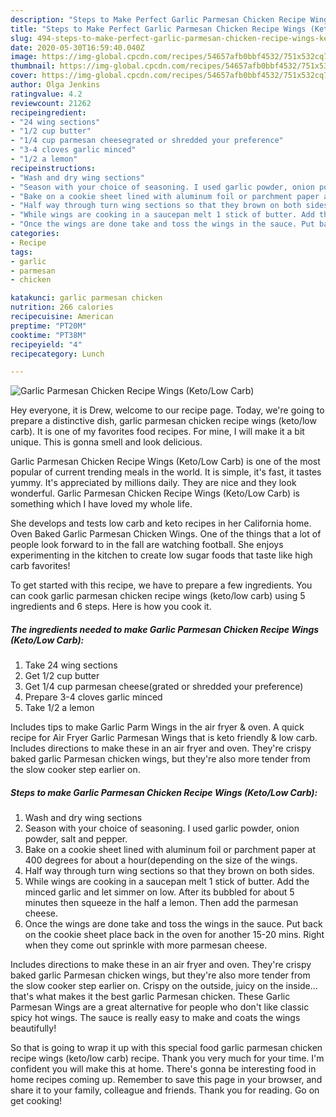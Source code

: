 ```yaml
---
description: "Steps to Make Perfect Garlic Parmesan Chicken Recipe Wings (Keto/Low Carb)"
title: "Steps to Make Perfect Garlic Parmesan Chicken Recipe Wings (Keto/Low Carb)"
slug: 494-steps-to-make-perfect-garlic-parmesan-chicken-recipe-wings-keto-low-carb
date: 2020-05-30T16:59:40.040Z
image: https://img-global.cpcdn.com/recipes/54657afb0bbf4532/751x532cq70/garlic-parmesan-chicken-recipe-wings-ketolow-carb-recipe-main-photo.jpg
thumbnail: https://img-global.cpcdn.com/recipes/54657afb0bbf4532/751x532cq70/garlic-parmesan-chicken-recipe-wings-ketolow-carb-recipe-main-photo.jpg
cover: https://img-global.cpcdn.com/recipes/54657afb0bbf4532/751x532cq70/garlic-parmesan-chicken-recipe-wings-ketolow-carb-recipe-main-photo.jpg
author: Olga Jenkins
ratingvalue: 4.2
reviewcount: 21262
recipeingredient:
- "24 wing sections"
- "1/2 cup butter"
- "1/4 cup parmesan cheesegrated or shredded your preference"
- "3-4 cloves garlic minced"
- "1/2 a lemon"
recipeinstructions:
- "Wash and dry wing sections"
- "Season with your choice of seasoning. I used garlic powder, onion powder, salt and pepper."
- "Bake on a cookie sheet lined with aluminum foil or parchment paper at 400 degrees for about a hour(depending on the size of the wings."
- "Half way through turn wing sections so that they brown on both sides."
- "While wings are cooking in a saucepan melt 1 stick of butter. Add the minced garlic and let simmer on low. After its bubbled for about 5 minutes then squeeze in the half a lemon. Then add the parmesan cheese."
- "Once the wings are done take and toss the wings in the sauce. Put back on the cookie sheet place back in the oven for another 15-20 mins. Right when they come out sprinkle with more parmesan cheese."
categories:
- Recipe
tags:
- garlic
- parmesan
- chicken

katakunci: garlic parmesan chicken 
nutrition: 266 calories
recipecuisine: American
preptime: "PT20M"
cooktime: "PT38M"
recipeyield: "4"
recipecategory: Lunch

---
```



![Garlic Parmesan Chicken Recipe Wings (Keto/Low Carb)](https://img-global.cpcdn.com/recipes/54657afb0bbf4532/751x532cq70/garlic-parmesan-chicken-recipe-wings-ketolow-carb-recipe-main-photo.jpg)

Hey everyone, it is Drew, welcome to our recipe page. Today, we're going to prepare a distinctive dish, garlic parmesan chicken recipe wings (keto/low carb). It is one of my favorites food recipes. For mine, I will make it a bit unique. This is gonna smell and look delicious.

Garlic Parmesan Chicken Recipe Wings (Keto/Low Carb) is one of the most popular of current trending meals in the world. It is simple, it's fast, it tastes yummy. It's appreciated by millions daily. They are nice and they look wonderful. Garlic Parmesan Chicken Recipe Wings (Keto/Low Carb) is something which I have loved my whole life.

She develops and tests low carb and keto recipes in her California home. Oven Baked Garlic Parmesan Chicken Wings. One of the things that a lot of people look forward to in the fall are watching football. She enjoys experimenting in the kitchen to create low sugar foods that taste like high carb favorites!


To get started with this recipe, we have to prepare a few ingredients. You can cook garlic parmesan chicken recipe wings (keto/low carb) using 5 ingredients and 6 steps. Here is how you cook it.

<!--inarticleads1-->

##### The ingredients needed to make Garlic Parmesan Chicken Recipe Wings (Keto/Low Carb):

1. Take 24 wing sections
1. Get 1/2 cup butter
1. Get 1/4 cup parmesan cheese(grated or shredded your preference)
1. Prepare 3-4 cloves garlic minced
1. Take 1/2 a lemon


Includes tips to make Garlic Parm Wings in the air fryer &amp; oven. A quick recipe for Air Fryer Garlic Parmesan Wings that is keto friendly &amp; low carb. Includes directions to make these in an air fryer and oven. They&#39;re crispy baked garlic Parmesan chicken wings, but they&#39;re also more tender from the slow cooker step earlier on. 

<!--inarticleads2-->

##### Steps to make Garlic Parmesan Chicken Recipe Wings (Keto/Low Carb):

1. Wash and dry wing sections
1. Season with your choice of seasoning. I used garlic powder, onion powder, salt and pepper.
1. Bake on a cookie sheet lined with aluminum foil or parchment paper at 400 degrees for about a hour(depending on the size of the wings.
1. Half way through turn wing sections so that they brown on both sides.
1. While wings are cooking in a saucepan melt 1 stick of butter. Add the minced garlic and let simmer on low. After its bubbled for about 5 minutes then squeeze in the half a lemon. Then add the parmesan cheese.
1. Once the wings are done take and toss the wings in the sauce. Put back on the cookie sheet place back in the oven for another 15-20 mins. Right when they come out sprinkle with more parmesan cheese.


Includes directions to make these in an air fryer and oven. They&#39;re crispy baked garlic Parmesan chicken wings, but they&#39;re also more tender from the slow cooker step earlier on. Crispy on the outside, juicy on the inside… that&#39;s what makes it the best garlic Parmesan chicken. These Garlic Parmesan Wings are a great alternative for people who don&#39;t like classic spicy hot wings. The sauce is really easy to make and coats the wings beautifully! 

So that is going to wrap it up with this special food garlic parmesan chicken recipe wings (keto/low carb) recipe. Thank you very much for your time. I'm confident you will make this at home. There's gonna be interesting food in home recipes coming up. Remember to save this page in your browser, and share it to your family, colleague and friends. Thank you for reading. Go on get cooking!
